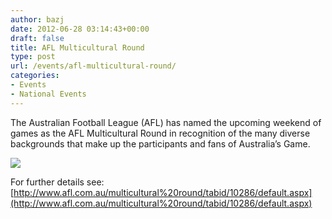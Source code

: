 ```yaml
---
author: bazj
date: 2012-06-28 03:14:43+00:00
draft: false
title: AFL Multicultural Round
type: post
url: /events/afl-multicultural-round/
categories:
- Events
- National Events
---
```


The Australian Football League (AFL) has named the upcoming weekend of games as the AFL Multicultural Round in recognition of the many diverse backgrounds that make up the participants and fans of Australia’s Game.

[![](http://www.ozeukes.com/wp-content/uploads/2012/06/AFL-Multicultural.jpg)
](http://www.ozeukes.com/wp-content/uploads/2012/06/AFL-Multicultural.jpg)

For further details see: [http://www.afl.com.au/multicultural%20round/tabid/10286/default.aspx](http://www.afl.com.au/multicultural%20round/tabid/10286/default.aspx)
